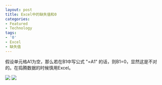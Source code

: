 ```yaml
---
layout: post
title: Excel中的缺失值和0
categories:
- Featured
- Technology
tags:
- '0'
- Excel
- 缺失值
---
```


假设单元格A1为空，那么若在B1中写公式 "=A1" 的话，则B1=0，显然这是不对的。在捣腾数据的时候慎用Excel。


![](http://yihui.name/cn/wp-content/uploads/1218274874_0.gif) ![](http://yihui.name/cn/wp-content/uploads/1218274874_1.gif)
